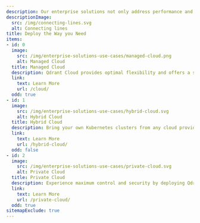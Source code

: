 ```yaml
---
description: Our enterprise solutions not only address performance and scalability, but also adapt to your unique infrastructure and compliance needs.
descriptionImage:
  src: /img/connecting-lines.svg
  alt: Connecting lines
title: Deploy the Way you Need
items:
- id: 0
  image:
    src: /img/enterprise-solutions-use-cases/managed-cloud.png
    alt: Managed Cloud
  title: Managed Cloud
  description: Qdrant Cloud provides optimal flexibility and offers a suite of features focused on efficient and scalable vector search - fully managed. Available on AWS, Google Cloud, and Azure.
  link:
    text: Learn More
    url: /cloud/
  odd: true
- id: 1
  image:
    src: /img/enterprise-solutions-use-cases/hybrid-cloud.svg
    alt: Hybrid Cloud
  title: Hybrid Cloud
  description: Bring your own Kubernetes clusters from any cloud provider, on-premise infrastructure, or edge locations and connect them to the managed cloud.
  link:
    text: Learn More
    url: /hybrid-cloud/
  odd: false
- id: 2
  image:
    src: /img/enterprise-solutions-use-cases/private-cloud.svg
    alt: Private Cloud
  title: Private Cloud
  description: Experience maximum control and security by deploying Qdrant in your own infrastructure or edge locations.
  link:
    text: Learn More
    url: /private-cloud/
  odd: true
sitemapExclude: true
---
```

